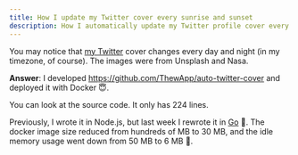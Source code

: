 ```yaml
---
title: How I update my Twitter cover every sunrise and sunset
description: How I automatically update my Twitter profile cover every sunrise and sunset; automation; golang
---
```


You may notice that [my Twitter](https://twitter.com/ThewDhanat) cover changes every day and night (in my timezone, of course). The images were from Unsplash and Nasa.

**Answer**: I developed https://github.com/ThewApp/auto-twitter-cover and deployed it with Docker 😇.

You can look at the source code. It only has 224 lines.

Previously, I wrote it in Node.js, but last week I rewrote it in [Go](https://go.dev/) 💨. The docker image size reduced from hundreds of MB to 30 MB, and the idle memory usage went down from 50 MB to 6 MB 🤯.
